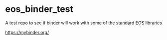 # eos_binder_test
A test repo to see if binder will work with some of the standard EOS libraries

https://mybinder.org/
